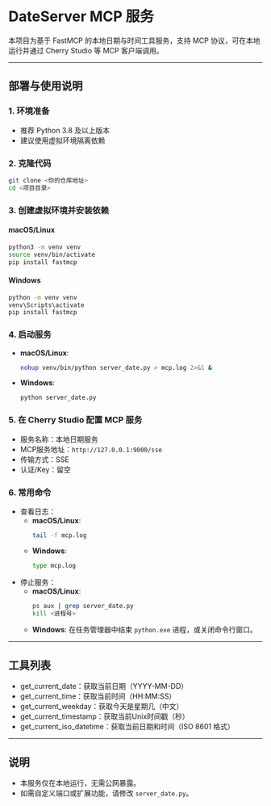 # DateServer MCP 服务

本项目为基于 FastMCP 的本地日期与时间工具服务，支持 MCP 协议，可在本地运行并通过 Cherry Studio 等 MCP 客户端调用。

---

## 部署与使用说明

### 1. 环境准备
- 推荐 Python 3.8 及以上版本
- 建议使用虚拟环境隔离依赖

### 2. 克隆代码
```bash
git clone <你的仓库地址>
cd <项目目录>
```

### 3. 创建虚拟环境并安装依赖
#### macOS/Linux
```bash
python3 -m venv venv
source venv/bin/activate
pip install fastmcp
```
#### Windows
```bat
python -m venv venv
venv\Scripts\activate
pip install fastmcp
```

### 4. 启动服务
- **macOS/Linux**:
  ```bash
  nohup venv/bin/python server_date.py > mcp.log 2>&1 &
  ```
- **Windows**:
  ```bat
  python server_date.py
  ```

### 5. 在 Cherry Studio 配置 MCP 服务
- 服务名称：本地日期服务
- MCP服务地址：`http://127.0.0.1:9000/sse`
- 传输方式：SSE
- 认证/Key：留空

### 6. 常用命令
- 查看日志：
  - **macOS/Linux**:
    ```bash
    tail -f mcp.log
    ```
  - **Windows**:
    ```bat
    type mcp.log
    ```
- 停止服务：
  - **macOS/Linux**:
    ```bash
    ps aux | grep server_date.py
    kill <进程号>
    ```
  - **Windows**:
    在任务管理器中结束 `python.exe` 进程，或关闭命令行窗口。

---

## 工具列表
- get_current_date：获取当前日期（YYYY-MM-DD）
- get_current_time：获取当前时间（HH:MM:SS）
- get_current_weekday：获取今天是星期几（中文）
- get_current_timestamp：获取当前Unix时间戳（秒）
- get_current_iso_datetime：获取当前日期和时间（ISO 8601 格式）

---

## 说明
- 本服务仅在本地运行，无需公网暴露。
- 如需自定义端口或扩展功能，请修改 `server_date.py`。
